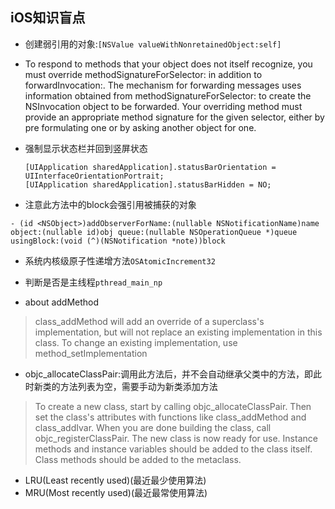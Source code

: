 ## iOS知识盲点

* 创建弱引用的对象:`[NSValue valueWithNonretainedObject:self]`
* To respond to methods that your object does not itself recognize, you must override methodSignatureForSelector: in addition to forwardInvocation:. The mechanism for forwarding messages uses information obtained from methodSignatureForSelector: to create the NSInvocation object to be forwarded. Your overriding method must provide an appropriate method signature for the given selector, either by pre formulating one or by asking another object for one.
* 强制显示状态栏并回到竖屏状态
    
    ```
    [UIApplication sharedApplication].statusBarOrientation = UIInterfaceOrientationPortrait;
    [UIApplication sharedApplication].statusBarHidden = NO;
    ```

* 注意此方法中的block会强引用被捕获的对象

```
- (id <NSObject>)addObserverForName:(nullable NSNotificationName)name object:(nullable id)obj queue:(nullable NSOperationQueue *)queue usingBlock:(void (^)(NSNotification *note))block
```

* 系统内核级原子性递增方法`OSAtomicIncrement32`

* 判断是否是主线程`pthread_main_np`

* about addMethod
> class_addMethod will add an override of a superclass's implementation, 
> but will not replace an existing implementation in this class. 
> To change an existing implementation, use method_setImplementation

* objc_allocateClassPair:调用此方法后，并不会自动继承父类中的方法，即此时新类的方法列表为空，需要手动为新类添加方法
> To create a new class, start by calling objc_allocateClassPair. 
> Then set the class's attributes with functions like class_addMethod and  class_addIvar.
> When you are done building the class, call objc_registerClassPair. The new class is now ready for use.
> Instance methods and instance variables should be added to the class itself. 
> Class methods should be added to the metaclass.

* LRU(Least recently used)(最近最少使用算法)
* MRU(Most recently used)(最近最常使用算法)


